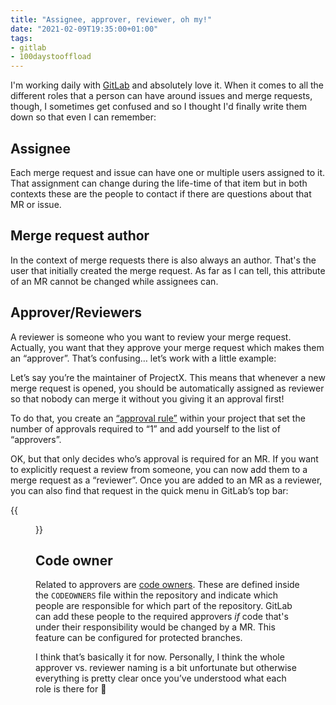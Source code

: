 ```yaml
---
title: "Assignee, approver, reviewer, oh my!"
date: "2021-02-09T19:35:00+01:00"
tags:
- gitlab
- 100daystooffload
---
```


I'm working daily with [GitLab](https://gitlab.com) and absolutely love it. When it comes to all the different roles that a person can have around issues and merge requests, though, I sometimes get confused and so I thought I'd finally write them down so that even I can remember:

## Assignee

Each merge request and issue can have one or multiple users assigned to it. That assignment can change during the life-time of that item but in both contexts these are the people to contact if there are questions about that MR or issue.

## Merge request author

In the context of merge requests there is also always an author. That's the user that initially created the merge request. As far as I can tell, this attribute of an MR cannot be changed while assignees can.

## Approver/Reviewers

A reviewer is someone who you want to review your merge request. Actually, you want that they approve your merge request which makes them an “approver”.  That’s confusing… let’s work with a little example:

Let’s say you’re the maintainer of ProjectX. This means that whenever a new merge request is opened, you should be automatically assigned as reviewer so that nobody can merge it without you giving it an approval first!

To do that, you create an [“approval rule”](https://docs.gitlab.com/ee/user/project/merge_requests/merge_request_approvals.html) within your project that set the number of approvals required to “1” and add yourself to the list of “approvers”. 

OK, but that only decides who’s approval is required for an MR. If you want to explicitly request a review from someone, you can now add them to a merge request as a “reviewer”. Once you are added to an MR as a reviewer, you can also find that request in the quick menu in GitLab’s top bar:

{{<figure src="/media/2021/gitlab-to-review.png" alt="Screenshot of the GitLab top bar with expanded merge-request menu" caption="Once you are a review of an MR, you can easily navigate to it using the top bar menu">}}


## Code owner

Related to approvers are [code owners](https://docs.gitlab.com/ee/user/project/code_owners.html). These are defined inside the `CODEOWNERS` file within the repository and indicate which people are responsible for which part of the repository. GitLab can add these people to the required approvers *if* code that's under their responsibility would be changed by a MR. This feature can be configured for protected branches.

I think that’s basically it for now. Personally, I think the whole approver vs. reviewer naming is a bit unfortunate but otherwise everything is pretty clear once you’ve understood what each role is there for 🙂
